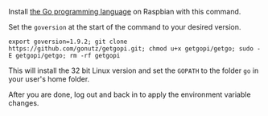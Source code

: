 Install [the Go programming language](https://golang.org/) on Raspbian with this command.

Set the `goversion` at the start of the command to your desired version.

`export goversion=1.9.2; git clone https://github.com/gonutz/getgopi.git; chmod u+x getgopi/getgo; sudo -E getgopi/getgo; rm -rf getgopi`

This will install the 32 bit Linux version and set the `GOPATH` to the folder `go` in your user's home folder.

After you are done, log out and back in to apply the environment variable changes.
